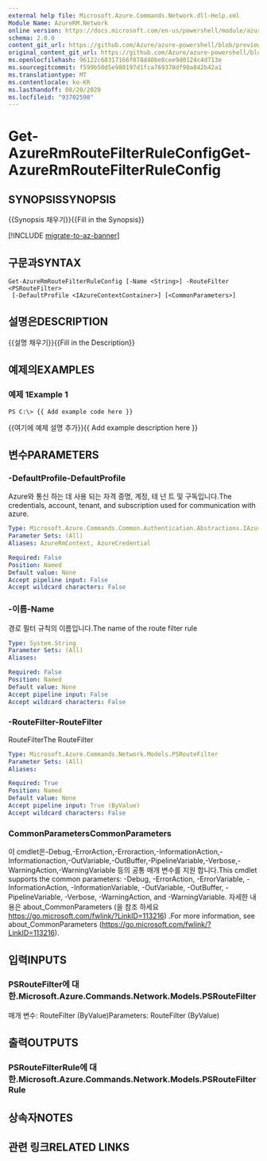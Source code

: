```yaml
---
external help file: Microsoft.Azure.Commands.Network.dll-Help.xml
Module Name: AzureRM.Network
online version: https://docs.microsoft.com/en-us/powershell/module/azurerm.network/get-azurermroutefilterruleconfig
schema: 2.0.0
content_git_url: https://github.com/Azure/azure-powershell/blob/preview/src/ResourceManager/Network/Commands.Network/help/Get-AzureRmRouteFilterRuleConfig.md
original_content_git_url: https://github.com/Azure/azure-powershell/blob/preview/src/ResourceManager/Network/Commands.Network/help/Get-AzureRmRouteFilterRuleConfig.md
ms.openlocfilehash: 96122c68317166f078d40be8cee9d0124c4d713e
ms.sourcegitcommit: f599b50d5e980197d1fca769378df90a842b42a1
ms.translationtype: MT
ms.contentlocale: ko-KR
ms.lasthandoff: 08/20/2020
ms.locfileid: "93702598"
---
```

# <span data-ttu-id="5ec04-101">Get-AzureRmRouteFilterRuleConfig</span><span class="sxs-lookup"><span data-stu-id="5ec04-101">Get-AzureRmRouteFilterRuleConfig</span></span>

## <span data-ttu-id="5ec04-102">SYNOPSIS</span><span class="sxs-lookup"><span data-stu-id="5ec04-102">SYNOPSIS</span></span>
<span data-ttu-id="5ec04-103">{{Synopsis 채우기}}</span><span class="sxs-lookup"><span data-stu-id="5ec04-103">{{Fill in the Synopsis}}</span></span>

[!INCLUDE [migrate-to-az-banner](../../includes/migrate-to-az-banner.md)]

## <span data-ttu-id="5ec04-104">구문과</span><span class="sxs-lookup"><span data-stu-id="5ec04-104">SYNTAX</span></span>

```
Get-AzureRmRouteFilterRuleConfig [-Name <String>] -RouteFilter <PSRouteFilter>
 [-DefaultProfile <IAzureContextContainer>] [<CommonParameters>]
```

## <span data-ttu-id="5ec04-105">설명은</span><span class="sxs-lookup"><span data-stu-id="5ec04-105">DESCRIPTION</span></span>
<span data-ttu-id="5ec04-106">{{설명 채우기}}</span><span class="sxs-lookup"><span data-stu-id="5ec04-106">{{Fill in the Description}}</span></span>

## <span data-ttu-id="5ec04-107">예제의</span><span class="sxs-lookup"><span data-stu-id="5ec04-107">EXAMPLES</span></span>

### <span data-ttu-id="5ec04-108">예제 1</span><span class="sxs-lookup"><span data-stu-id="5ec04-108">Example 1</span></span>
```
PS C:\> {{ Add example code here }}
```

<span data-ttu-id="5ec04-109">{{여기에 예제 설명 추가}}</span><span class="sxs-lookup"><span data-stu-id="5ec04-109">{{ Add example description here }}</span></span>

## <span data-ttu-id="5ec04-110">변수</span><span class="sxs-lookup"><span data-stu-id="5ec04-110">PARAMETERS</span></span>

### <span data-ttu-id="5ec04-111">-DefaultProfile</span><span class="sxs-lookup"><span data-stu-id="5ec04-111">-DefaultProfile</span></span>
<span data-ttu-id="5ec04-112">Azure와 통신 하는 데 사용 되는 자격 증명, 계정, 테 넌 트 및 구독입니다.</span><span class="sxs-lookup"><span data-stu-id="5ec04-112">The credentials, account, tenant, and subscription used for communication with azure.</span></span>

```yaml
Type: Microsoft.Azure.Commands.Common.Authentication.Abstractions.IAzureContextContainer
Parameter Sets: (All)
Aliases: AzureRmContext, AzureCredential

Required: False
Position: Named
Default value: None
Accept pipeline input: False
Accept wildcard characters: False
```

### <span data-ttu-id="5ec04-113">-이름</span><span class="sxs-lookup"><span data-stu-id="5ec04-113">-Name</span></span>
<span data-ttu-id="5ec04-114">경로 필터 규칙의 이름입니다.</span><span class="sxs-lookup"><span data-stu-id="5ec04-114">The name of the route filter rule</span></span>

```yaml
Type: System.String
Parameter Sets: (All)
Aliases:

Required: False
Position: Named
Default value: None
Accept pipeline input: False
Accept wildcard characters: False
```

### <span data-ttu-id="5ec04-115">-RouteFilter</span><span class="sxs-lookup"><span data-stu-id="5ec04-115">-RouteFilter</span></span>
<span data-ttu-id="5ec04-116">RouteFilter</span><span class="sxs-lookup"><span data-stu-id="5ec04-116">The RouteFilter</span></span>

```yaml
Type: Microsoft.Azure.Commands.Network.Models.PSRouteFilter
Parameter Sets: (All)
Aliases:

Required: True
Position: Named
Default value: None
Accept pipeline input: True (ByValue)
Accept wildcard characters: False
```

### <span data-ttu-id="5ec04-117">CommonParameters</span><span class="sxs-lookup"><span data-stu-id="5ec04-117">CommonParameters</span></span>
<span data-ttu-id="5ec04-118">이 cmdlet은-Debug,-ErrorAction,-Erroraction,-InformationAction,-Informationaction,-OutVariable,-OutBuffer,-PipelineVariable,-Verbose,-WarningAction,-WarningVariable 등의 공통 매개 변수를 지원 합니다.</span><span class="sxs-lookup"><span data-stu-id="5ec04-118">This cmdlet supports the common parameters: -Debug, -ErrorAction, -ErrorVariable, -InformationAction, -InformationVariable, -OutVariable, -OutBuffer, -PipelineVariable, -Verbose, -WarningAction, and -WarningVariable.</span></span> <span data-ttu-id="5ec04-119">자세한 내용은 about_CommonParameters (을 참조 하세요 https://go.microsoft.com/fwlink/?LinkID=113216) .</span><span class="sxs-lookup"><span data-stu-id="5ec04-119">For more information, see about_CommonParameters (https://go.microsoft.com/fwlink/?LinkID=113216).</span></span>

## <span data-ttu-id="5ec04-120">입력</span><span class="sxs-lookup"><span data-stu-id="5ec04-120">INPUTS</span></span>

### <span data-ttu-id="5ec04-121">PSRouteFilter에 대 한.</span><span class="sxs-lookup"><span data-stu-id="5ec04-121">Microsoft.Azure.Commands.Network.Models.PSRouteFilter</span></span>
<span data-ttu-id="5ec04-122">매개 변수: RouteFilter (ByValue)</span><span class="sxs-lookup"><span data-stu-id="5ec04-122">Parameters: RouteFilter (ByValue)</span></span>

## <span data-ttu-id="5ec04-123">출력</span><span class="sxs-lookup"><span data-stu-id="5ec04-123">OUTPUTS</span></span>

### <span data-ttu-id="5ec04-124">PSRouteFilterRule에 대 한.</span><span class="sxs-lookup"><span data-stu-id="5ec04-124">Microsoft.Azure.Commands.Network.Models.PSRouteFilterRule</span></span>

## <span data-ttu-id="5ec04-125">상속자</span><span class="sxs-lookup"><span data-stu-id="5ec04-125">NOTES</span></span>

## <span data-ttu-id="5ec04-126">관련 링크</span><span class="sxs-lookup"><span data-stu-id="5ec04-126">RELATED LINKS</span></span>
